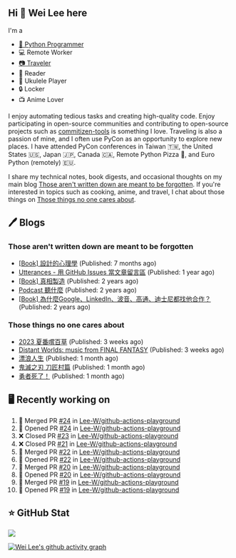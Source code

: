 ## Hi 👋 Wei Lee here

I'm a

* [🐍 Python Programmer](https://pycon-note.wei-lee.me/)
* 💻 Remote Worker
* [📷 Traveler](https://travlog.wei-lee.me/)
* 📖 Reader
* 🎵 Ukulele Player
* 🔒 Locker
* 📺 Anime Lover

I enjoy automating tedious tasks and creating high-quality code. Enjoy participating in open-source communities and contributing to open-source projects such as [commitizen-tools](https://github.com/commitizen-tools) is something I love. Traveling is also a passion of mine, and I often use PyCon as an opportunity to explore new places. I have attended PyCon conferences in Taiwan 🇹🇼, the United States 🇺🇸, Japan 🇯🇵, Canada 🇨🇦, Remote Python Pizza 🍕, and Euro Python (remotely) 🇪🇺.

I share my technical notes, book digests, and occasional thoughts on my main blog [Those aren't written down are meant to be forgotten](https://blog.wei-lee.me/). If you're interested in topics such as cooking, anime, and travel, I chat about those things on [Those things no one cares about](https://travlog.wei-lee.me/).

## 🖊️ Blogs

### Those aren't written down are meant to be forgotten

* [[Book] 設計的心理學](https://blog.wei-lee.me/posts/book/2023/01/the-design-of-everyday-things) (Published: 7 months ago)
* [Utterances - 用 GitHub Issues 當文章留言區](https://blog.wei-lee.me/posts/tech/2022/02/use-github-issues-as-comment-system) (Published: 1 year ago)
* [[Book] 真相製造](https://blog.wei-lee.me/posts/book/2022/02/reality-is-business) (Published: 2 years ago)
* [Podcast 聽什麼](https://blog.wei-lee.me/posts/gossiping/2021/12/podcast-i-listen-to) (Published: 2 years ago)
* [[Book] 為什麼Google、LinkedIn、波音、高通、迪士尼都找他合作？](https://blog.wei-lee.me/posts/book/2021/12/pitch-anyting) (Published: 2 years ago)

### Those things no one cares about

* [2023 夏番嚐百草](https://travlog.wei-lee.me/posts/review/2023/07/what-i-will-watch-in-2023-summer) (Published: 3 weeks ago)
* [Distant Worlds: music from FINAL FANTASY](https://travlog.wei-lee.me/posts/review/2023/07/distant-worlds-music-from-FINAL-FANTASY) (Published: 3 weeks ago)
* [漂浪人生](https://travlog.wei-lee.me/posts/review/2023/07/Flee) (Published: 1 month ago)
* [鬼滅之刃 刀匠村篇](https://travlog.wei-lee.me/posts/review/2023/07/demon-slayer-to-the-swordsmith-village) (Published: 1 month ago)
* [勇者死了！](https://travlog.wei-lee.me/posts/review/2023/07/the-legendary-hero-is-dead) (Published: 1 month ago)

## 🖥️ Recently working on

1. 🎉 Merged PR [#24](https://github.com/Lee-W/github-actions-playground/pull/24) in [Lee-W/github-actions-playground](https://github.com/Lee-W/github-actions-playground)
2. 💪 Opened PR [#24](https://github.com/Lee-W/github-actions-playground/pull/24) in [Lee-W/github-actions-playground](https://github.com/Lee-W/github-actions-playground)
3. ❌ Closed PR [#23](https://github.com/Lee-W/github-actions-playground/pull/23) in [Lee-W/github-actions-playground](https://github.com/Lee-W/github-actions-playground)
4. ❌ Closed PR [#21](https://github.com/Lee-W/github-actions-playground/pull/21) in [Lee-W/github-actions-playground](https://github.com/Lee-W/github-actions-playground)
5. 🎉 Merged PR [#22](https://github.com/Lee-W/github-actions-playground/pull/22) in [Lee-W/github-actions-playground](https://github.com/Lee-W/github-actions-playground)
6. 💪 Opened PR [#22](https://github.com/Lee-W/github-actions-playground/pull/22) in [Lee-W/github-actions-playground](https://github.com/Lee-W/github-actions-playground)
7. 🎉 Merged PR [#20](https://github.com/Lee-W/github-actions-playground/pull/20) in [Lee-W/github-actions-playground](https://github.com/Lee-W/github-actions-playground)
8. 💪 Opened PR [#20](https://github.com/Lee-W/github-actions-playground/pull/20) in [Lee-W/github-actions-playground](https://github.com/Lee-W/github-actions-playground)
9. 🎉 Merged PR [#19](https://github.com/Lee-W/github-actions-playground/pull/19) in [Lee-W/github-actions-playground](https://github.com/Lee-W/github-actions-playground)
10. 💪 Opened PR [#19](https://github.com/Lee-W/github-actions-playground/pull/19) in [Lee-W/github-actions-playground](https://github.com/Lee-W/github-actions-playground)


## ⭐ GitHub Stat
[![](https://github-readme-stats.vercel.app/api?username=Lee-W&show_icons=true&hide_title=true&cache_seconds=86400)](https://github.com/anuraghazra/github-readme-stats)

[![Wei Lee's github activity graph](https://github-readme-activity-graph.vercel.app/graph?username=Lee-W&theme=dracula)](https://github.com/ashutosh00710/github-readme-activity-graph)
